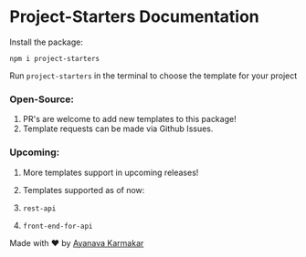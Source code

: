 # Project-Starters Documentation

Install the package:

`npm i project-starters`

Run
`project-starters` in the terminal to choose the template for your project

### Open-Source:

1. PR's are welcome to add new templates to this package!
2. Template requests can be made via Github Issues.

### Upcoming:

1. More templates support in upcoming releases!
2. Templates supported as of now:

3. `rest-api`
4. `front-end-for-api`

Made with ❤ by [Ayanava Karmakar](https://github.com/AyanavaKarmakar)
